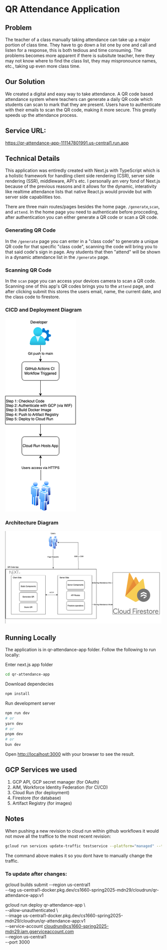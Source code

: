 # QR Attendance Application
## Problem
The teacher of a class manually taking attendance can take up a major portion of class time. They have to go down a list one by one and call and listen for a response, this is both tedious and time consuming. The problems becomes more apparent if there is subsitute teacher, here they may not know where to find the class list, they may mispronounce names, etc., taking up even more class time.

## Our Solution
We created a digital and easy way to take attendance. A QR code based attendance system where teachers can generate a daily QR code which students can scan to mark that they are present. Users have to authenticate with their emails to scan the QR code, making it more secure. This greatly speeds up the attendance process.

## Service URL: 
https://qr-attendance-app-111147801991.us-central1.run.app

## Technical Details
This application was entiredly created with Next.js with TypeScript which is a holistic framework for handling client side rendering (CSR), server side rendering (SSR), middleware, API's etc. I personally am very fond of Next.js because of the previous reasons and it allows for the dynamic, interativity like realtime attendance lists that native React.js would provide but with server side capabilities too. 

There are three main routes/pages besides the home page. `/generate`,`scan`, and `attend`. In the home page you need to authenticate before procceding, after authentication you can either generate a QR code or scan a QR code.

### Generating QR Code
In the `/generate` page you can enter in a "class code" to generate a unique QR code for that specific "class code", scanning the code will bring you to that said code's sign in page. Any students that then "attend" will be shown in a dynamic attendance list in the `/generate` page.

### Scanning QR Code
In the `scan` page you can access your devices camera to scan a QR code. Scanning one of this app's QR codes brings you to the `attend` page, and after clicking submit this stores the users email, name, the current date, and the class code to firestore.

### CICD and Deployment Diagram
![CICD Diagram](CICD-QR.png)

### Architecture Diagram
![Architecture Diagram](ArchDia.png)

## Running Locally
The application is in qr-attendance-app folder. Follow the following to run locally: 

Enter next.js app folder
```bash
cd qr-attendance-app
```
Download dependecies
```bash
npm install
```
Run development server 
```bash
npm run dev
# or
yarn dev
# or
pnpm dev
# or
bun dev
```
Open [http://localhost:3000](http://localhost:3000) with your browser to see the result.


## GCP Services we used 
1. GCP API, GCP secret manager (for OAuth)
2. AIM, Workforce Identity Federation (for CI/CD)
3. Cloud Run (for deployment)
4. Firestore (for database)
5. Artifact Registry (for images)


  
## Notes
When pushing a new revision to cloud run within github workflows it would not move all the traffice to the most recent revision:
```bash
gcloud run services update-traffic testservice --platform="managed" --to-latest
```
The command above makes it so you dont have to manually change the traffic.

### To update after changes:
gcloud builds submit --region us-central1 \
  --tag us-central1-docker.pkg.dev/cs1660-spring2025-mdn29/cloudrun/qr-attendance-app:v1

 gcloud run deploy qr-attendance-app \      
  --allow-unauthenticated \                                                             
  --image us-central1-docker.pkg.dev/cs1660-spring2025-mdn29/cloudrun/qr-attendance-app:v1 \
  --service-account cloudrun@cs1660-spring2025-mdn29.iam.gserviceaccount.com \
  --region us-central1 \
  --port 3000
